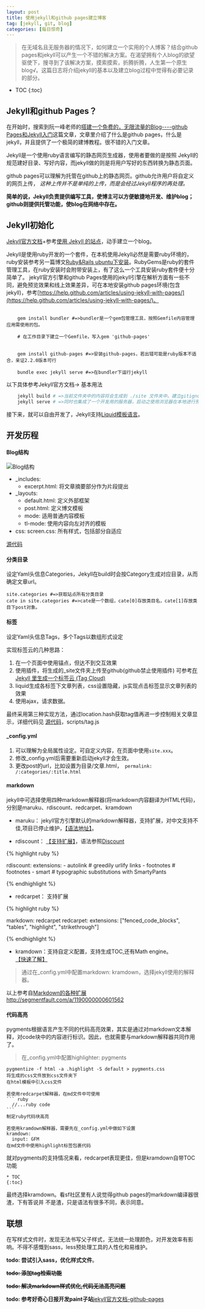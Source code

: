 ```yaml
---
layout: post
title: 使用jekyll和github pages建立博客
tag: [jekyll, git, blog]
categories: [每日惊奇]
---
```

> 在无域名且无服务器的情况下，如何建立一个实用的个人博客？结合github pages和jekyll可以产生一个不错的解决方案。在渴望拥有个人blog的欲望驱使下，搜寻到了该解决方案，摸索摸索，折腾折腾，人生第一个原生blog√。这篇日志将介绍jekyll的基本以及建立blog过程中觉得有必要记录的部分。

* TOC
{:toc}

## Jekyll和github Pages？

在开始时，搜索到阮一峰老师的[搭建一个免费的，无限流量的Blog----github Pages和Jekyll入门](http://www.ruanyifeng.com/blog/2012/08/blogging_with_jekyll.html)这篇文章，文章里介绍了什么是github pages，什么是jekyll，并且提供了一个极简的建博教程。很不错的入门文章。

Jekyll是一个使用ruby语言编写的静态网页生成器，使用者要做的是按照 Jekyll的规范建好目录、写好内容，而jekyll做的则是将用户写好的东西转换为静态页面。

github pages可以理解为托管在github上的静态网页。github允许用户将自定义的网页上传，
<em>这种上传并不是单纯的上传，而是会经过Jekyll程序的再处理。</em>

**简单的说，Jekyll负责提供编写工具，使博主可以方便敏捷地开发、维护blog；github则提供托管功能，使blog在网络中存在。**

## Jekyll初始化

[Jekyll官方文档](http://jekyll.bootcss.com/docs/home/)+参考[使用 Jekyll 的站点](http://jekyll.bootcss.com/docs/sites/)，动手建立一个blog。

Jekyll是使用ruby开发的一个套件，在本机使用Jekyll必然是需要ruby环境的，ruby安装参考另一篇博文[Ruby&Rails ubuntu下安装](/ror/ruby-rails-install.html)。RubyGems是ruby的套件管理工具，在ruby安装时会附带安装上，有了这么一个工具安装ruby套件便十分简单了。
jekyll官方引擎和github Pages使用的jekyll引擎在解析方面有一些不同，避免预览效果和线上效果差异，可在本地安装github pages环境(包含jekyll)，参考[https://help.github.com/articles/using-jekyll-with-pages/](https://help.github.com/articles/using-jekyll-with-pages/)。

~~~~~~~~~~~~   
	
	gem install bundler #=>bundler是一个gem包管理工具，按照Gemfile内容管理应用需使用的包。
	
	# 在工作目录下建立一个Gemfile，写入gem 'github-pages'

	
	gem install github-pages #=>安装github-pages，若出错可能是ruby版本不适合，亲证2.2.0版本可行

	bundle exec jekyll serve #=>在bundler下运行jekyll

~~~~~~~~~~~~

以下具体参考Jekyll官方文档-> 基本用法

```bash
	jekyll build # =>当前文件夹中的内容将会生成到 ./site 文件夹中。建立gitignore文件忽略./site
	jekyll serve # =>同时也集成了一个开发用的服务器，启动之使用浏览器在本地进行预览。
```

接下来，就可以自由开发了，Jekyll支持[Liquid模板语言](https://docs.shopify.com/themes/liquid-basics)。

## 开发历程

#### Blog结构

![Blog结构]({{site.img_dir}}{{page.dir}}/curly_blog.png)

- _includes: 
	- excerpt.html: 将文章摘要部分作为片段提出
- _layouts:
	- default.html: 定义外部框架
	- post.html: 定义博文模板
	- mode: 适用普通内容模板
	- tl-mode: 使用内容向左对齐的模板
- css:
	screen.css: 所有样式，包括部分自适应

[源代码](https://github.com/curlyCheng/curlycheng.github.io)

#### 分类目录

设定Yaml头信息Categories，Jekyll在build时会按Category生成对应目录，从而确定文章url。

``` 	
site.categories #=>获取站点所有分类目录  
cate in site.categories #=>cate是一个数组，cate[0]存放类目名，cate[1]存放类目下post对象。
```

#### 标签

设定Yaml头信息Tags，多个Tags以数组形式设定

实现标签云的几种思路：

1. 在一个页面中使用锚点，但达不到交互效果
1. 使用插件，将生成的_site文件夹上传至github(github禁止使用插件)
可参考[在 Jekyll 里生成一个标签云 (Tag Cloud)](http://jekyll.bootcss.com/docs/resources/)
1. liquid生成各标签下文章列表，css设置隐藏，js实现点击标签显示文章列表的效果
1. 使用ajax，请求数据。

最终采用第三种实现方法，通过location.hash获取tag值再进一步控制相关文章显示，详细代码见
[源代码](https://github.com/curlyCheng/curlycheng.github.io)，scripts/tag.js

#### _config.yml

1. 可以理解为全局属性设定。可自定义内容，在页面中使用```site.xxx```。
1. 修改_config.yml后需要重新启动jekyll才会生效。
1. 更改post的url，比如设置为目录/文章.html，```
permalink: /:categories/:title.html```

#### markdown

jekyll中可选择使用四种markdown解释器(将markdown内容翻译为HTML代码)，分别是maruku、rdiscount、redcarpet、kramdown

* maruku： jekyll官方引擎默认的markdown解释器，支持扩展，对中文支持不佳,项目已停止维护，[【语法地址】](https://github.com/bhollis/maruku/blob/master/docs/markdown_syntax.md)。

* rdiscount： [【支持扩展】](http://dafoster.net/projects/rdiscount/)，语法参照[Discount](http://www.pell.portland.or.us/~orc/Code/discount/#Language.extensions) 
	
{% highlight ruby %}
					
rdiscount:
  extensions:
    - autolink      # greedily urlify links
    - footnotes     # footnotes
    - smart         # typographic substitutions with SmartyPants

{% endhighlight %}

* redcarpet： 支持扩展

{% highlight ruby %} 

markdown: redcarpet
redcarpet:
  extensions: ["fenced_code_blocks", "tables", "highlight", "strikethrough"]

{% endhighlight %}

* kramdown：支持自定义配置，支持生成TOC,还有Math engine。[【快速了解】](http://kramdown.gettalong.org/quickref.html)

> 通过在_config.yml中配置markdown: kramdown，选择jekyll使用的解释器。

以上参考自[Markdown的各种扩展http://segmentfault.com/a/1190000000601562](http://segmentfault.com/a/1190000000601562) 

#### 代码高亮

pygments根据语言产生不同的代码高亮效果，其实是通过对markdown文本解释，对code块中的内容进行标识。因此，也就需要与markdown解释器共同作用了。

> 在_config.yml中配置highlighter: pygments

	pygmentize -f html -a .highlight -S default > pygments.css
	将生成的css文件放到css文件夹下
	在html模板中引入css文件

	若使用redcarpet解释器，在md文件中可使用
	``` ruby
	  //...ruby code
	```
	制定ruby代码块高亮

	若使用kramdown解释器，需要先在_config.yml中做如下设置
	kramdown:
	  input: GFM
	在md文件中使用highlight标签包裹代码

就对pygments的支持情况来看，redcarpet表现更佳，但是kramdown自带TOC功能

~~~ 
* TOC
{:toc}
~~~

最终选择kramdown。看sf社区里有人说觉得github pages的markdown编译器很渣，下有答说并
不是渣，只是语法有很多不同，表示同意。

## 联想

在写样式文件时，发现无法书写父子样式，无法统一处理颜色，对开发效率有影响。不得不感慨到sass，less预处理工具的人性化和易维护。

**todo: 尝试引入sass，优化样式文件**。

**<span style="text-decoration:line-through">todo: 添加tag检索功能</span>**

**<span style="text-decoration:line-through">todo: 解决markdown样式优化,代码无法高亮问题</span>**

**todo: 参考好奇心日报开发paint子站**[jekyll官方文档-github-pages](http://jekyll.bootcss.com/docs/github-pages/)




